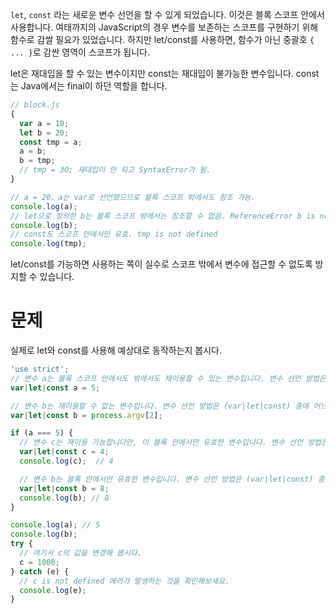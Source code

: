 `let`, `const` 라는 새로운 변수 선언을 할 수 있게 되었습니다. 이것은 블록 스코프 안에서 사용합니다. 여태까지의 JavaScript의 경우 변수를 보존하는 스코프를 구현하기 위해 함수로 감쌀 필요가 있었습니다. 하지만 let/const를 사용하면, 함수가 아닌 중괄호 `{ ... }`로 감싼 영역이 스코프가 됩니다.

let은 재대입을 할 수 있는 변수이지만 const는 재대입이 불가능한 변수입니다. const는 Java에서는 final이 하던 역할을 합니다.

```javascript
// block.js
{
  var a = 10;
  let b = 20;
  const tmp = a;
  a = b;
  b = tmp;
  // tmp = 30; 재대입이 안 되고 SyntaxError가 됨.
}

// a = 20、a는 var로 선언했으므로 블록 스코프 밖에서도 참조 가능.
console.log(a);
// let으로 정의한 b는 블록 스코프 밖에서는 참조할 수 없음. ReferenceError b is not defined가 됨.
console.log(b);
// const도 스코프 안에서만 유효. tmp is not defined
console.log(tmp);
```

let/const를 가능하면 사용하는 쪽이 실수로 스코프 밖에서 변수에 접근할 수 없도록 방지할 수 있습니다.

# 문제

실제로 let와 const를 사용해 예상대로 동작하는지 봅시다.

```javascript
'use strict';
// 변수 a는 블록 스코프 안에서도 밖에서도 재이용할 수 있는 변수입니다. 변수 선언 방법은 (var|let|const) 중에 어느 것을 사용해야 할지 생각해보세요.
var|let|const a = 5;

// 변수 b는 재이용할 수 없는 변수입니다. 변수 선언 방법은 (var|let|const) 중에 어느 것을 사용해야 할지 생각해보세요.
var|let|const b = process.argv[2];

if (a === 5) {
  // 변수 c는 재이용 가능합니다만, 이 블록 안에서만 유효한 변수입니다. 변수 선언 방법은 (var|let|const) 중에 어느 것을 사용해야 할지 생각해보세요.
  var|let|const c = 4;
  console.log(c);  // 4

  // 변수 b는 블록 안에서만 유효한 변수입니다. 변수 선언 방법은 (var|let|const) 중에 어느 것을 사용해야 할지 생각해보세요.
  var|let|const b = 8;
  console.log(b); // 8
} 

console.log(a); // 5
console.log(b);
try {
  // 여기서 c의 값을 변경해 봅시다.
  c = 1000;
} catch (e) {
  // c is not defined 에러가 발생하는 것을 확인해보세요.
  console.log(e);
}
```
